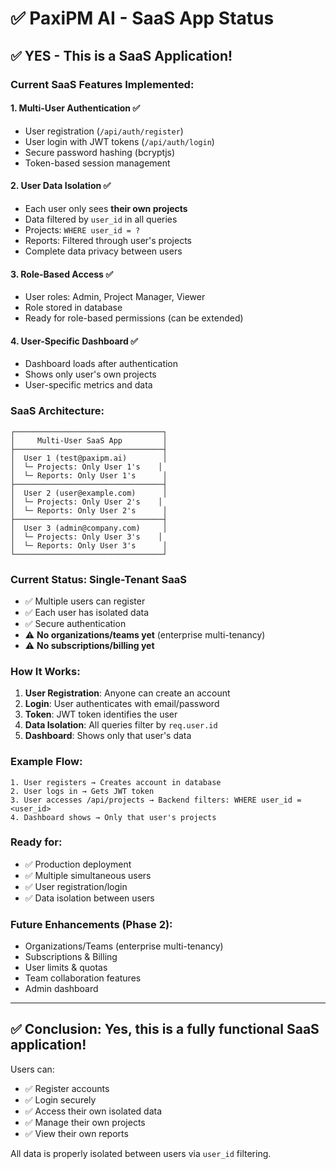 # ✅ PaxiPM AI - SaaS App Status

## ✅ **YES - This is a SaaS Application!**

### Current SaaS Features Implemented:

#### 1. **Multi-User Authentication** ✅
- User registration (`/api/auth/register`)
- User login with JWT tokens (`/api/auth/login`)
- Secure password hashing (bcryptjs)
- Token-based session management

#### 2. **User Data Isolation** ✅
- Each user only sees **their own projects**
- Data filtered by `user_id` in all queries
- Projects: `WHERE user_id = ?`
- Reports: Filtered through user's projects
- Complete data privacy between users

#### 3. **Role-Based Access** ✅
- User roles: Admin, Project Manager, Viewer
- Role stored in database
- Ready for role-based permissions (can be extended)

#### 4. **User-Specific Dashboard** ✅
- Dashboard loads after authentication
- Shows only user's own projects
- User-specific metrics and data

### SaaS Architecture:

```
┌─────────────────────────────────┐
│     Multi-User SaaS App         │
├─────────────────────────────────┤
│  User 1 (test@paxipm.ai)        │
│  └─ Projects: Only User 1's    │
│  └─ Reports: Only User 1's      │
├─────────────────────────────────┤
│  User 2 (user@example.com)      │
│  └─ Projects: Only User 2's    │
│  └─ Reports: Only User 2's      │
├─────────────────────────────────┤
│  User 3 (admin@company.com)     │
│  └─ Projects: Only User 3's    │
│  └─ Reports: Only User 3's      │
└─────────────────────────────────┘
```

### Current Status: **Single-Tenant SaaS**
- ✅ Multiple users can register
- ✅ Each user has isolated data
- ✅ Secure authentication
- ⚠️  **No organizations/teams yet** (enterprise multi-tenancy)
- ⚠️  **No subscriptions/billing yet**

### How It Works:

1. **User Registration**: Anyone can create an account
2. **Login**: User authenticates with email/password
3. **Token**: JWT token identifies the user
4. **Data Isolation**: All queries filter by `req.user.id`
5. **Dashboard**: Shows only that user's data

### Example Flow:

```
1. User registers → Creates account in database
2. User logs in → Gets JWT token
3. User accesses /api/projects → Backend filters: WHERE user_id = <user_id>
4. Dashboard shows → Only that user's projects
```

### Ready for:
- ✅ Production deployment
- ✅ Multiple simultaneous users
- ✅ User registration/login
- ✅ Data isolation between users

### Future Enhancements (Phase 2):
- Organizations/Teams (enterprise multi-tenancy)
- Subscriptions & Billing
- User limits & quotas
- Team collaboration features
- Admin dashboard

---

## ✅ **Conclusion: Yes, this is a fully functional SaaS application!**

Users can:
- ✅ Register accounts
- ✅ Login securely
- ✅ Access their own isolated data
- ✅ Manage their own projects
- ✅ View their own reports

All data is properly isolated between users via `user_id` filtering.


